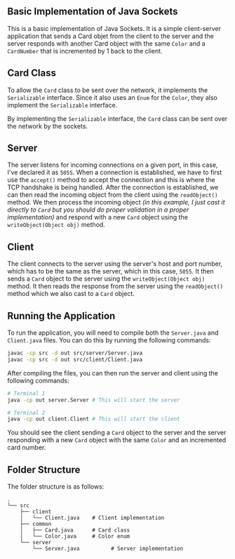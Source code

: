 ## Basic Implementation of Java Sockets

This is a basic implementation of Java Sockets. It is a simple client-server application
that sends a Card objet from the client to the server and the server responds with another
Card object with the same `Color` and a `CardNumber` that is incremented by 1 back to the
client.

## Card Class

To allow the `Card` class to be sent over the network, it implements the `Serializable` interface.
Since it also uses an `Enum` for the `Color`, they also implement the `Serializable` interface.

By implementing the `Serializable` interface, the `Card` class can be sent over the network by the
sockets.

## Server

The server listens for incoming connections on a given port, in this case, I've declared it as `5055`.
When a connection is established, we have to first use the `accept()` method to accept the connection
and this is where the TCP handshake is being handled. After the connection is established, we can
then read the incoming object from the client using the `readObject()` method. We then process the
incoming object _(in this example, I just cast it directly to `Card` but you should do proper validation
in a proper implementation)_ and respond with a new `Card` object using the `writeObject(Object obj)`
method.

## Client

The client connects to the server using the server's host and port number, which has to be the same as the
server, which in this case, `5055`. It then sends a `Card` object to the server using the
`writeObject(Object obj)` method. It then reads the response from the server using the `readObject()` method
which we also cast to a `Card` object.

## Running the Application

To run the application, you will need to compile both the `Server.java` and `Client.java` files. You can do
this by running the following commands:

```bash
javac -cp src -d out src/server/Server.java
javac -cp src -d out src/client/Client.java
```

After compiling the files, you can then run the server and client using the following commands:

```bash
# Terminal 1
java -cp out server.Server # This will start the server

# Terminal 2
java -cp out client.Client # This will start the client
```

You should see the client sending a `Card` object to the server and the server responding with a
new `Card` object with the same `Color` and an incremented card number.

## Folder Structure

The folder structure is as follows:

```
.
└── src
    ├── client
    │   └── Client.java    # Client implementation
    ├── common
    │   ├── Card.java      # Card class
    │   └── Color.java     # Color enum
    └── server
        └── Server.java          # Server implementation
```